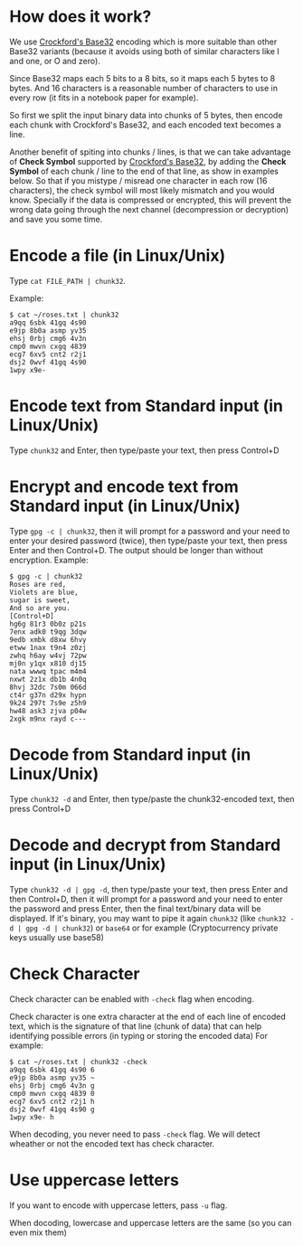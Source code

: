 # How does it work?
We use [Crockford's Base32](https://www.crockford.com/base32.html) encoding which is more suitable than other Base32 variants (because it avoids using both of similar characters like I and one, or O and zero).

Since Base32 maps each 5 bits to a 8 bits, so it maps each 5 bytes to 8 bytes.
And 16 characters is a reasonable number of characters to use in every row (it fits in a notebook paper for example).

So first we split the input binary data into chunks of 5 bytes, then encode each chunk with Crockford's Base32, and each encoded text becomes a line.

Another benefit of spiting into chunks / lines, is that we can take advantage of **Check Symbol** supported by [Crockford's Base32](https://www.crockford.com/base32.html), by adding the **Check Symbol** of each chunk / line to the end of that line, as show in examples below. So that if you mistype / misread one character in each row (16 characters), the check symbol will most likely mismatch and you would know. Specially if the data is compressed or encrypted, this will prevent the wrong data going through the next channel (decompression or decryption) and save you some time.



# Encode a file (in Linux/Unix)
Type `cat FILE_PATH | chunk32`.

Example:

    $ cat ~/roses.txt | chunk32
    a9qq 6sbk 41gq 4s90
    e9jp 8b0a asmp yv35
    ehsj 0rbj cmg6 4v3n
    cmp0 mwvn cxgq 4839
    ecg7 6xv5 cnt2 r2j1
    dsj2 0wvf 41gq 4s90
    1wpy x9e-

# Encode text from Standard input (in Linux/Unix)
Type `chunk32` and Enter, then type/paste your text, then press Control+D

# Encrypt and encode text from Standard input (in Linux/Unix)
Type `gpg -c | chunk32`, then it will prompt for a password and your need to enter your desired password (twice), then type/paste your text, then press Enter and then Control+D.
The output should be longer than without encryption.
Example:

    $ gpg -c | chunk32 
    Roses are red,     
    Violets are blue,
    sugar is sweet,
    And so are you.
    [Control+D]
    hg6g 81r3 0b0z p21s
    7enx adk0 t9qg 3dqw
    9edb xmbk d8xw 6hvy
    etww 1nax t9n4 z0zj
    zwhq h6ay w4vj 72pw
    mj0n y1qx x810 dj15
    nata wwwq tpac m4m4
    nxwt 2z1x db1b 4n0q
    8hvj 32dc 7s0m 066d
    ct4r g37n d29x hypn
    9k24 297t 7s9e z5h9
    hw48 ask3 zjva p04w
    2xgk m9nx rayd c---

# Decode from Standard input (in Linux/Unix)
Type `chunk32 -d` and Enter, then type/paste the chunk32-encoded text, then press Control+D

# Decode and decrypt from Standard input (in Linux/Unix)
Type `chunk32 -d | gpg -d`, then type/paste your text, then press Enter and then Control+D, then it will prompt for a password and your need to enter the password and press Enter, then the final text/binary data will be displayed. If it's binary, you may want to pipe it again `chunk32` (like `chunk32 -d | gpg -d | chunk32`) or `base64` or for example (Cryptocurrency private keys usually use base58)

# Check Character
Check character can be enabled with `-check` flag when encoding.

Check character is one extra character at the end of each line of encoded text, which is the signature of that line (chunk of data) that can help identifying possible errors (in typing or storing the encoded data)
For example:

    $ cat ~/roses.txt | chunk32 -check
    a9qq 6sbk 41gq 4s90 6
    e9jp 8b0a asmp yv35 ~
    ehsj 0rbj cmg6 4v3n g
    cmp0 mwvn cxgq 4839 0
    ecg7 6xv5 cnt2 r2j1 h
    dsj2 0wvf 41gq 4s90 g
    1wpy x9e- h

When decoding, you never need to pass `-check` flag. We will detect wheather or not the encoded text has check character.

# Use uppercase letters
If you want to encode with uppercase letters, pass `-u` flag.

When docoding, lowercase and uppercase letters are the same (so you can even mix them)
